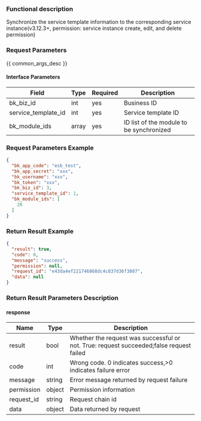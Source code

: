 ### Functional description

Synchronize the service template information to the corresponding service instance(v3.12.3+, permission: service instance create, edit, and delete permission)

### Request Parameters

{{ common_args_desc }}

#### Interface Parameters

| Field               | Type  | Required | Description                              |
|---------------------|-------|----------|------------------------------------------|
| bk_biz_id           | int   | yes      | Business ID                              |
| service_template_id | int   | yes      | Service template ID                      |
| bk_module_ids       | array | yes      | ID list of the module to be synchronized |

### Request Parameters Example

```json
{
  "bk_app_code": "esb_test",
  "bk_app_secret": "xxx",
  "bk_username": "xxx",
  "bk_token": "xxx",
  "bk_biz_id": 3,
  "service_template_id": 1,
  "bk_module_ids": [
    28
  ]
}
```

### Return Result Example

```json
{
  "result": true,
  "code": 0,
  "message": "success",
  "permission": null,
  "request_id": "e43da4ef221746868dc4c837d36f3807",
  "data": null
}
```

### Return Result Parameters Description

#### response

| Name       | Type   | Description                                                                             |
|------------|--------|-----------------------------------------------------------------------------------------|
| result     | bool   | Whether the request was successful or not. True: request succeeded;false request failed |
| code       | int    | Wrong code. 0 indicates success,>0 indicates failure error                              |
| message    | string | Error message returned by request failure                                               |
| permission | object | Permission information                                                                  |
| request_id | string | Request chain id                                                                        |
| data       | object | Data returned by request                                                                |
